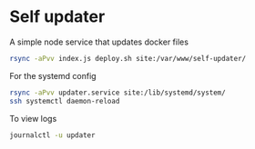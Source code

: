 Self updater
============

A simple node service that updates docker files

```sh
rsync -aPvv index.js deploy.sh site:/var/www/self-updater/
```

For the systemd config

```sh
rsync -aPvv updater.service site:/lib/systemd/system/
ssh systemctl daemon-reload
```

To view logs

```sh
journalctl -u updater
```
